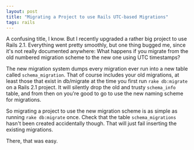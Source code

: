 ```yaml
---
layout: post
title: "Migrating a Project to use Rails UTC-based Migrations"
tags: rails
---
```

A confusing title, I know. But I recently upgraded a rather big project to use Rails 2.1. Everything went pretty smoothly, but one thing bugged me, since it's not really documented anywhere: What happens if you migrate from the old numbered migration scheme to the new one using UTC timestamps?

The new migration system dumps every migration ever run into a new table called `schema_migration`. That of course includes your old migrations, at least those that exist in db/migrate at the time you first run `rake db:migrate` on a Rails 2.1 project. It will silently drop the old and trusty `schema_info` table, and from then on you're good to go to use the new naming scheme for migrations.

So migrating a project to use the new migration scheme is as simple as running `rake db:migrate` once. Check that the table `schema_migrations` hasn't been created accidentally though. That will just fail inserting the existing migrations.

There, that was easy.
